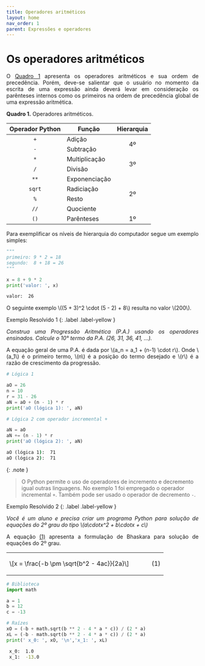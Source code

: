 ```yaml
---
title: Operadores aritméticos
layout: home
nav_order: 1
parent: Expressões e operadores
---
```


<!--Don't delete this script-->
<script src = "https://polyfill.io/v3/polyfill.min.js?features=es6"></script>
<script id = "MathJax-script" async src="https://cdn.jsdelivr.net/npm/mathjax@3/es5/tex-mml-chtml.js"></script>
<!--Don't delete this script-->

<h1>Os operadores aritméticos</h1>

<p align = "justify">
O <a href="#qua1">Quadro 1</a> apresenta os operadores aritméticos e sua ordem de precedência. Porém, deve-se salientar que o usuário no momento da escrita de uma expressão ainda deverá levar em consideração os parênteses internos como os primeiros na ordem de precedência global de uma expressão aritmética.
</p>


<p align = "justify" id = "qua1"><b>Quadro 1.</b> Operadores aritméticos.</p>
<table>
<thead>
  <tr>
    <th>Operador Python</th>
    <th>Função</th>
    <th>Hierarquia</th>
  </tr>
</thead>
<tbody>
  <tr>
    <td><center><code>+</code></center></td>
    <td>Adição</td>
    <td rowspan="2"><center>4º</center></td>
  </tr>
  <tr>
    <td><center><code>-</code></center></td>
    <td>Subtração</td>
  </tr>
  <tr>
    <td><center><code>*</code></center></td>
    <td>Multiplicação</td>
    <td rowspan="2"><center>3º</center></td>
  </tr>
  <tr>
    <td><center><code>/</code></center></td>
    <td>Divisão</td>
  </tr>
  <tr>
    <td><center><code>**</code></center></td>
    <td>Exponenciação</td>
    <td rowspan="4"><center>2º</center></td>
  </tr>
  <tr>
    <td><center><code>sqrt</code></center></td>
    <td>Radiciação</td>
  </tr>
  <tr>
    <td><center><code>%</code></center></td>
    <td>Resto</td>
  </tr>
  <tr>
    <td><center><code>//</code></center></td>
    <td>Quociente</td>
  </tr>
  <tr>
    <td><center><code>()</code></center></td>
    <td>Parênteses</td>
    <td><center>1º</center></td>
  </tr>
</tbody>
</table>

<p align = "justify">
Para exemplificar os níveis de hierarquia do computador segue um exemplo simples:
</p>

```python
"""
primeiro: 9 * 2 = 18
segundo:  8 + 18 = 26
"""

x = 8 + 9 * 2
print('valor: ', x)
```
```cmd
valor:  26
```

<p align = "justify">
O seguinte exemplo \((5 + 3)^2 \cdot (5 - 2) + 8\) resulta no valor \(200\).
</p>

Exemplo Resolvido 1
{: .label .label-yellow }

<p align = "justify">
    <i>
    Construa uma Progressão Aritmética (P.A.) usando os operadores ensinados. Calcule o 10° termo da P.A. (26, 31, 36, 41, ...).
    </i>
</p>

<p align = "justify">
A equação geral de uma P.A. é dada por \(a_n = a_1 + (n-1) \cdot r\). Onde \(a_1\) é o primeiro termo, \(n\) é a posição do termo desejado e \(r\) é a razão de crescimento da progressão.
</p>

```python
# Lógica 1

aO = 26
n = 10
r = 31 - 26
aN = aO + (n - 1) * r
print('aO (lógica 1): ', aN)

# Lógica 2 com operador incremental +

aN = aO
aN += (n - 1) * r
print('aO (lógica 2): ', aN)
```
```cmd
aO (lógica 1):  71
aO (lógica 2):  71
```
{: .note }
> O Python permite o uso de operadores de incremento e decremento igual outras linguagens. No exemplo 1 foi empregado o operador incremental `+`. Também pode ser usado o operador de decremento `-`. 

Exemplo Resolvido 2
{: .label .label-yellow }

<p align = "justify">
    <i>
    Você é um aluno e precisa criar um programa Python para solução de equações do 2º grau do tipo \(a\cdotx^2 + b\cdotx + c\) 
    </i>
</p>

<p align = "justify">
A equação <a href="#eq1">(1)</a> apresenta a formulação de Bhaskara para solução de equações do 2º grau.
</p>

<table>
  <tr>
    <td style="width:80%;">\[x = \frac{-b \pm \sqrt{b^2 - 4ac}}{2a}\]</td>
    <td style="width:20%;"><p align = "right" id = "eq1">(1)</p></td>
  </tr>
</table>

```python
# Biblioteca
import math

a = 1
b = 12
c = -13

# Raízes
xO = (-b + math.sqrt(b ** 2 - 4 * a * c)) / (2 * a)
xL = (-b - math.sqrt(b ** 2 - 4 * a * c)) / (2 * a)
print(' x_0: ', xO, '\n','x_1: ', xL)  

```
```cmd
 x_0:  1.0 
 x_1:  -13.0
```